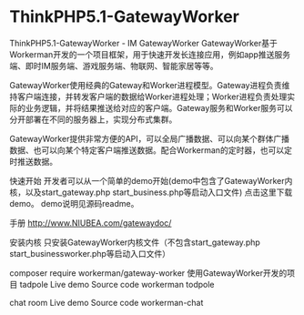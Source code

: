 # ThinkPHP5.1-GatewayWorker
ThinkPHP5.1-GatewayWorker - IM
GatewayWorker
GatewayWorker基于Workerman开发的一个项目框架，用于快速开发长连接应用，例如app推送服务端、即时IM服务端、游戏服务端、物联网、智能家居等等。

GatewayWorker使用经典的Gateway和Worker进程模型。Gateway进程负责维持客户端连接，并转发客户端的数据给Worker进程处理；Worker进程负责处理实际的业务逻辑，并将结果推送给对应的客户端。Gateway服务和Worker服务可以分开部署在不同的服务器上，实现分布式集群。

GatewayWorker提供非常方便的API，可以全局广播数据、可以向某个群体广播数据、也可以向某个特定客户端推送数据。配合Workerman的定时器，也可以定时推送数据。

快速开始
开发者可以从一个简单的demo开始(demo中包含了GatewayWorker内核，以及start_gateway.php start_business.php等启动入口文件)
点击这里下载demo。
demo说明见源码readme。

手册
http://www.NIUBEA.com/gatewaydoc/

安装内核
只安装GatewayWorker内核文件（不包含start_gateway.php start_businessworker.php等启动入口文件）

composer require workerman/gateway-worker
使用GatewayWorker开发的项目
tadpole
Live demo
Source code
workerman todpole

chat room
Live demo
Source code
workerman-chat
